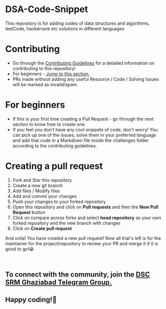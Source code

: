 # DSA-Code-Snippet
This repository is for adding codes of data structures and algorithms, leetCode, hackerrank etc solutions in different languages

# Contributing
- Go through the [Contributing Guidelines](CONTRIBUTING.md) for a detailed information on contributing to this repository!
- For beginners - [Jump to this section.](#for-beginners)
- PRs made without adding any useful Resource / Code / Solving Issues will be marked as invalid/spam.

# For beginners
- If this is your first time creating a Pull Request - go through the next section to know how to create one.
- If you feel you don't have any cool snippets of code, don't worry! You can pick up one of the issues, solve them in your preferred language and add that code in a Markdown file inside the challenges folder according to the contributing guidelines.

# Creating a pull request
1. Fork and Star this repository
2. Create a new git branch
3. Add files / Modify files
4. Add and commit your changes
5. Push your changes to your forked repository
6. Open this repository and click on **Pull requests** and then the **New Pull Request** button
7. Click on compare across forks and select **head repository** as your own forked repository and the new branch with changes
8. Click on **Create pull request**

And voila! You have created a new pull request! Now all that's left is for the maintainer for the project/repository to review your PR and merge it if it is good to go!😀

&nbsp;

## To connect with the community, join the [DSC SRM Ghaziabad Telegram Group.](https://t.me/dscsrmncr)

## Happy coding!🚀
